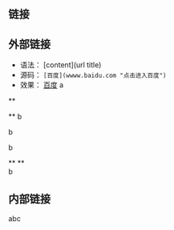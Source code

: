## 链接 ##

## 外部链接 ##
- 语法：
[content](url title)
- 源码：
    `[百度](wwww.baidu.com "点击进入百度")`
- 效果：
[百度](wwww.baidu.com "点击进入百度")
a

**

**
b  

b  

b  

**
**  
b  













## 内部链接 ##

abc
